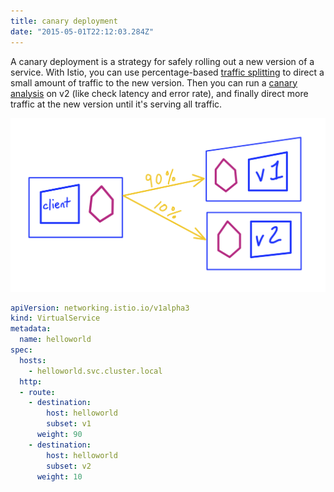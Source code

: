 ```yaml
---
title: canary deployment
date: "2015-05-01T22:12:03.284Z"
---
```


A canary deployment is a strategy for safely rolling out a new version of a service. With Istio, you can use percentage-based [traffic splitting](https://istio.io/docs/concepts/traffic-management/#routing-versions) to direct a small amount of traffic to the new version. Then you can run a [canary analysis](https://cloud.google.com/blog/products/devops-sre/canary-analysis-lessons-learned-and-best-practices-from-google-and-waze) on v2 (like check latency and error rate), and finally direct more traffic at the new version until it's serving all traffic.

![Diagram](./canary_diagram.png)


```YAML
apiVersion: networking.istio.io/v1alpha3
kind: VirtualService
metadata:
  name: helloworld
spec:
  hosts:
    - helloworld.svc.cluster.local
  http:
  - route:
    - destination:
        host: helloworld
        subset: v1
      weight: 90
    - destination:
        host: helloworld
        subset: v2
      weight: 10
 ```
